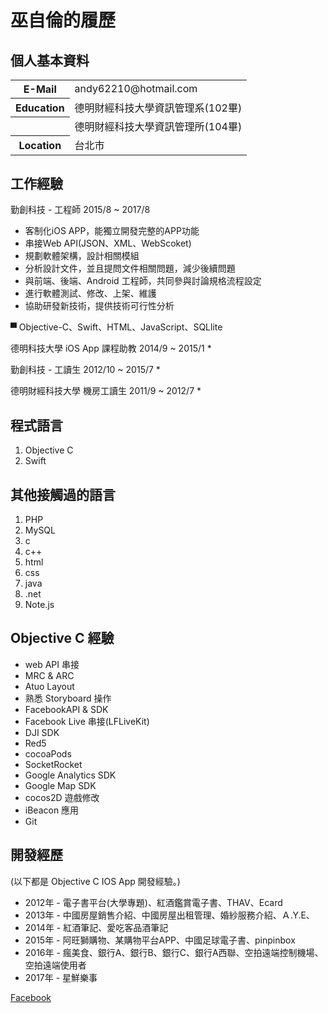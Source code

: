 # 巫自倫的履歷

## 個人基本資料
<table>
	<tbody>
		<tr>
			<th>E-Mail</th>
			<td>andy62210@hotmail.com</td>
		</tr>
		<tr>
			<th>Education</th>
			<td>德明財經科技大學資訊管理系(102畢)</td>
		</tr>
    		<tr>
			<th></th>
			<td>德明財經科技大學資訊管理所(104畢)</td>
		</tr>
		<tr>
			<th>Location</th>
			<td>台北市</td>
		</tr>
	</tbody>
</table>

## 工作經驗
勤創科技 - 工程師 2015/8 ~ 2017/8
* 客制化iOS APP，能獨立開發完整的APP功能
* 串接Web API(JSON、XML、WebScoket)
* 規劃軟體架構，設計相關模組
* 分析設計文件，並且提問文件相關問題，減少後續問題
* 與前端、後端、Android 工程師，共同參與討論規格流程設定
* 進行軟體測試、修改、上架、維護
* 協助研發新技術，提供技術可行性分析

▀ Objective-C、Swift、HTML、JavaScript、SQLlite

德明科技大學 iOS App 課程助教 2014/9 ~ 2015/1
* 

勤創科技 - 工讀生 2012/10 ~ 2015/7
* 

德明財經科技大學 機房工讀生 2011/9 ~  2012/7
* 


## 程式語言
1. Objective C
1. Swift

## 其他接觸過的語言
1. PHP
1. MySQL
1. c
1. c++
1. html
1. css
1. java
1. .net
1. Note.js

## Objective C 經驗
* web API 串接
* MRC & ARC
* Atuo Layout
* 熟悉 Storyboard 操作
* FacebookAPI & SDK
* Facebook Live 串接(LFLiveKit)
* DJI SDK
* Red5
* cocoaPods
* SocketRocket
* Google Analytics SDK
* Google Map SDK
* cocos2D 遊戲修改
* iBeacon 應用
* Git

## 開發經歷
(以下都是 Objective C IOS App 開發經驗。)
* 2012年 - 電子書平台(大學專題)、紅酒鑑賞電子書、THAV、Ecard
* 2013年 - 中國房屋銷售介紹、中國房屋出租管理、婚紗服務介紹、Ａ.Y.E、
* 2014年 - 紅酒筆記、愛吃客品酒筆記
* 2015年 - 阿旺獅購物、某購物平台APP、中國足球電子書、pinpinbox
* 2016年 - 瘋美食、銀行A、銀行B、銀行C、銀行A西聯、空拍遠端控制機場、空拍遠端使用者
* 2017年 - 星鮮樂事

 <a href="https://www.facebook.com/zilun.wu">Facebook</a> 
